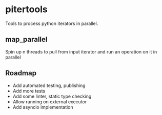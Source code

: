 # pitertools
Tools to process python iterators in parallel.

## map_parallel
Spin up n threads to pull from input iterator and run an operation on it in parallel

## Roadmap
- Add automated testing, publishing
- Add more tests 
- Add some linter, static type checking
- Allow running on external executor
- Add asyncio implementation

